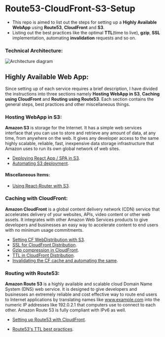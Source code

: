 # Route53-CloudFront-S3-Setup
- This repo is aimed to list out the steps for setting up a **Highly Available WebApp** using **Route53**, **CloudFront** and **S3**.
- Listing out the best practices like the optimal **TTL**(time to live), **gzip**, **SSL** implementation, automating **invalidation** requests and so on.

### Technical Architecture:
![Architecture diagram](https://raw.githubusercontent.com/lakshmantgld/route53-CloudFront-S3-Setup/master/readmeFiles/architecture.png)

## Highly Available Web App:
Since setting up of each service requires a brief description, I have divided the instructions into three sections namely **Hosting WebApp in S3**, **Caching using CloudFront** and **Routing using Route53**. Each section contains the general steps, best practices and other miscellaneous things.

### Hosting WebApp in S3:
**Amazon S3** is storage for the Internet. It has a simple web services interface that you can use to store and retrieve any amount of data, at any time, from anywhere on the web. It gives any developer access to the same highly scalable, reliable, fast, inexpensive data storage infrastructure that Amazon uses to run its own global network of web sites.

- [Deploying React App / SPA in S3](https://github.com/lakshmantgld/route53-CloudFront-S3-Setup/blob/master/readmeFiles/s3Setup.md).
- [Automating S3 deployment](https://github.com/lakshmantgld/route53-CloudFront-S3-Setup/blob/master/readmeFiles/s3Automation.md).

#### Miscellaneous Items:

- [Using React-Router with S3](https://github.com/lakshmantgld/route53-CloudFront-S3-Setup/blob/master/readmeFiles/reactRouterWithS3.md).

### Caching with CloudFront:
**Amazon CloudFront** is a global content delivery network (CDN) service that accelerates delivery of your websites, APIs, video content or other web assets. It integrates with other Amazon Web Services products to give developers and businesses an easy way to accelerate content to end users with no minimum usage commitments.

- [Setting CF WebDistribution with S3](https://github.com/lakshmantgld/route53-CloudFront-S3-Setup/blob/master/readmeFiles/cfWebDistribution.md).
- [SSL for CloudFront Distribution](https://github.com/lakshmantgld/route53-CloudFront-S3-Setup/blob/master/readmeFiles/SSLForCF.md).
- [Gzip compression in CloudFront](https://github.com/lakshmantgld/route53-CloudFront-S3-Setup/blob/master/readmeFiles/gzipInCF.md).
- [TTL in CloudFront Distribution](https://github.com/lakshmantgld/route53-CloudFront-S3-Setup/blob/master/readmeFiles/ttlInCF.md).
- [Invalidating the CF cache and automating the same](https://github.com/lakshmantgld/route53-CloudFront-S3-Setup/blob/master/readmeFiles/invalidateInCF.md).

### Routing with Route53:
**Amazon Route 53** is a highly available and scalable cloud Domain Name System (DNS) web service. It is designed to give developers and businesses an extremely reliable and cost effective way to route end users to Internet applications by translating names like www.example.com into the numeric IP addresses like 192.0.2.1 that computers use to connect to each other. Amazon Route 53 is fully compliant with IPv6 as well.

- [Setting up Route53 with CloudFront](https://github.com/lakshmantgld/route53-CloudFront-S3-Setup/blob/master/readmeFiles/route53Setup.md).

- [Route53's TTL best practices](https://github.com/lakshmantgld/route53-CloudFront-S3-Setup/blob/master/readmeFiles/route53TTL.md).
